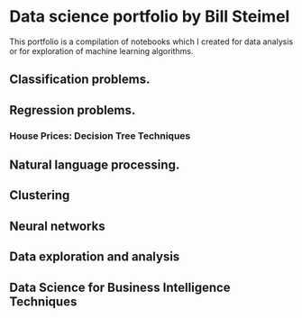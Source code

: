 # Data science portfolio by Bill Steimel

This portfolio is a compilation of notebooks which I created for data analysis or for exploration of machine learning algorithms. 

## Classification problems.

## Regression problems.

### House Prices: Decision Tree Techniques

## Natural language processing.

## Clustering

## Neural networks

## Data exploration and analysis

## Data Science for Business Intelligence Techniques
